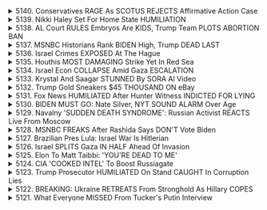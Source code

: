 <details>
<summary>5140. Conservatives RAGE As SCOTUS REJECTS Affirmative Action Case</summary><br>

<a href="https://www.youtube.com/watch?v=_vBjiw_oSjM" target="_blank">
    <img src="https://img.youtube.com/vi/_vBjiw_oSjM/maxresdefault.jpg" 
        alt="[Youtube]" width="200">
</a>

# Conservatives RAGE As SCOTUS REJECTS Affirmative Action Case


</details>

<details>
<summary>5139. Nikki Haley Set For Home State HUMILIATION</summary><br>

<a href="https://www.youtube.com/watch?v=ACaGkTonlOY" target="_blank">
    <img src="https://img.youtube.com/vi/ACaGkTonlOY/maxresdefault.jpg" 
        alt="[Youtube]" width="200">
</a>

# Nikki Haley Set For Home State HUMILIATION


</details>

<details>
<summary>5138. AL Court RULES Embryos Are KIDS, Trump Team PLOTS ABORTION BAN</summary><br>

<a href="https://www.youtube.com/watch?v=HTgW4gVm0E0" target="_blank">
    <img src="https://img.youtube.com/vi/HTgW4gVm0E0/maxresdefault.jpg" 
        alt="[Youtube]" width="200">
</a>

# AL Court RULES Embryos Are KIDS, Trump Team PLOTS ABORTION BAN


</details>

<details>
<summary>5137. MSNBC Historians Rank BIDEN High, Trump DEAD LAST</summary><br>

<a href="https://www.youtube.com/watch?v=QFU95dl5UYk" target="_blank">
    <img src="https://img.youtube.com/vi/QFU95dl5UYk/maxresdefault.jpg" 
        alt="[Youtube]" width="200">
</a>

# MSNBC Historians Rank BIDEN High, Trump DEAD LAST


</details>

<details>
<summary>5136. Israel Crimes EXPOSED At The Hague</summary><br>

<a href="https://www.youtube.com/watch?v=ZycjDQkAN1Y" target="_blank">
    <img src="https://img.youtube.com/vi/ZycjDQkAN1Y/maxresdefault.jpg" 
        alt="[Youtube]" width="200">
</a>

# Israel Crimes EXPOSED At The Hague


</details>

<details>
<summary>5135. Houthis MOST DAMAGING Strike Yet In Red Sea</summary><br>

<a href="https://www.youtube.com/watch?v=oJ4dr2FyoKw" target="_blank">
    <img src="https://img.youtube.com/vi/oJ4dr2FyoKw/maxresdefault.jpg" 
        alt="[Youtube]" width="200">
</a>

# Houthis MOST DAMAGING Strike Yet In Red Sea


</details>

<details>
<summary>5134. Israel Econ COLLAPSE Amid Gaza ESCALATION</summary><br>

<a href="https://www.youtube.com/watch?v=q0MD8fyQlOc" target="_blank">
    <img src="https://img.youtube.com/vi/q0MD8fyQlOc/maxresdefault.jpg" 
        alt="[Youtube]" width="200">
</a>

# Israel Econ COLLAPSE Amid Gaza ESCALATION


</details>

<details>
<summary>5133. Krystal And Saagar STUNNED By SORA AI Video</summary><br>

<a href="https://www.youtube.com/watch?v=jCiqCqwbkh0" target="_blank">
    <img src="https://img.youtube.com/vi/jCiqCqwbkh0/maxresdefault.jpg" 
        alt="[Youtube]" width="200">
</a>

# Krystal And Saagar STUNNED By SORA AI Video


</details>

<details>
<summary>5132. Trump Gold Sneakers $45 THOUSAND ON eBay</summary><br>

<a href="https://www.youtube.com/watch?v=wFNcc5WPsg8" target="_blank">
    <img src="https://img.youtube.com/vi/wFNcc5WPsg8/maxresdefault.jpg" 
        alt="[Youtube]" width="200">
</a>

# Trump Gold Sneakers $45 THOUSAND ON eBay


</details>

<details>
<summary>5131. Fox News HUMILIATED After Hunter Witness INDICTED FOR LYING</summary><br>

<a href="https://www.youtube.com/watch?v=r5LZkzQQTec" target="_blank">
    <img src="https://img.youtube.com/vi/r5LZkzQQTec/maxresdefault.jpg" 
        alt="[Youtube]" width="200">
</a>

# Fox News HUMILIATED After Hunter Witness INDICTED FOR LYING


</details>

<details>
<summary>5130. BIDEN MUST GO: Nate Silver, NYT SOUND ALARM Over Age</summary><br>

<a href="https://www.youtube.com/watch?v=O2PmhzNW2B4" target="_blank">
    <img src="https://img.youtube.com/vi/O2PmhzNW2B4/maxresdefault.jpg" 
        alt="[Youtube]" width="200">
</a>

# BIDEN MUST GO: Nate Silver, NYT SOUND ALARM Over Age


</details>

<details>
<summary>5129. Navalny 'SUDDEN DEATH SYNDROME': Russian Activist REACTS Live From Moscow</summary><br>

<a href="https://www.youtube.com/watch?v=sD3wieMxkTg" target="_blank">
    <img src="https://img.youtube.com/vi/sD3wieMxkTg/maxresdefault.jpg" 
        alt="[Youtube]" width="200">
</a>

# Navalny 'SUDDEN DEATH SYNDROME': Russian Activist REACTS Live From Moscow


</details>

<details>
<summary>5128. MSNBC FREAKS After Rashida Says DON'T Vote Biden</summary><br>

<a href="https://www.youtube.com/watch?v=GmCqSAwbRB0" target="_blank">
    <img src="https://img.youtube.com/vi/GmCqSAwbRB0/maxresdefault.jpg" 
        alt="[Youtube]" width="200">
</a>

# MSNBC FREAKS After Rashida Says DON'T Vote Biden


</details>

<details>
<summary>5127. Brazilian Pres Lula: Israel War Is Hitlerian</summary><br>

<a href="https://www.youtube.com/watch?v=B6sXLcxXrUY" target="_blank">
    <img src="https://img.youtube.com/vi/B6sXLcxXrUY/maxresdefault.jpg" 
        alt="[Youtube]" width="200">
</a>

# Brazilian Pres Lula: Israel War Is Hitlerian


</details>

<details>
<summary>5126. Israel SPLITS Gaza IN HALF Ahead Of Invasion</summary><br>

<a href="https://www.youtube.com/watch?v=FjuZODhbOyk" target="_blank">
    <img src="https://img.youtube.com/vi/FjuZODhbOyk/maxresdefault.jpg" 
        alt="[Youtube]" width="200">
</a>

# Israel SPLITS Gaza IN HALF Ahead Of Invasion


</details>

<details>
<summary>5125. Elon To Matt Taibbi: 'YOU'RE DEAD TO ME'</summary><br>

<a href="https://www.youtube.com/watch?v=qCCsDH7L7HI" target="_blank">
    <img src="https://img.youtube.com/vi/qCCsDH7L7HI/maxresdefault.jpg" 
        alt="[Youtube]" width="200">
</a>

# Elon To Matt Taibbi: 'YOU'RE DEAD TO ME'


</details>

<details>
<summary>5124. CIA 'COOKED INTEL' To Boost Russiagate</summary><br>

<a href="https://www.youtube.com/watch?v=DIMh1SQKr50" target="_blank">
    <img src="https://img.youtube.com/vi/DIMh1SQKr50/maxresdefault.jpg" 
        alt="[Youtube]" width="200">
</a>

# CIA 'COOKED INTEL' To Boost Russiagate


</details>

<details>
<summary>5123. Trump Prosecutor HUMILIATED On Stand CAUGHT In Corruption Lies</summary><br>

<a href="https://www.youtube.com/watch?v=8iEE8UgSUos" target="_blank">
    <img src="https://img.youtube.com/vi/8iEE8UgSUos/maxresdefault.jpg" 
        alt="[Youtube]" width="200">
</a>

# Trump Prosecutor HUMILIATED On Stand CAUGHT In Corruption Lies


</details>

<details>
<summary>5122. BREAKING: Ukraine RETREATS From Stronghold As Hillary COPES</summary><br>

<a href="https://www.youtube.com/watch?v=aNuZ3pIWV3I" target="_blank">
    <img src="https://img.youtube.com/vi/aNuZ3pIWV3I/maxresdefault.jpg" 
        alt="[Youtube]" width="200">
</a>

# BREAKING: Ukraine RETREATS From Stronghold As Hillary COPES


</details>

<details>
<summary>5121. What Everyone MISSED From Tucker's Putin Interview</summary><br>

<a href="https://www.youtube.com/watch?v=yAGY1ysR9rE" target="_blank">
    <img src="https://img.youtube.com/vi/yAGY1ysR9rE/maxresdefault.jpg" 
        alt="[Youtube]" width="200">
</a>

# What Everyone MISSED From Tucker's Putin Interview


</details>

